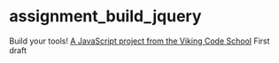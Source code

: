 # assignment_build_jquery
Build your tools!  [A JavaScript project from the Viking Code School](http://www.vikingcodeschool.com)
First draft
